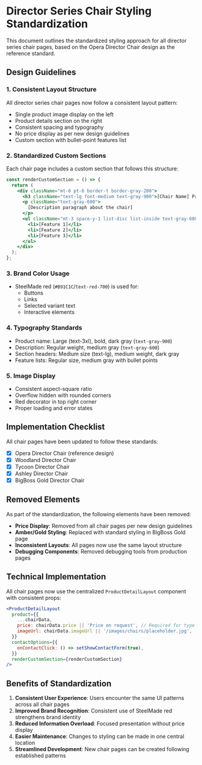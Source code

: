 # Director Series Chair Styling Standardization

This document outlines the standardized styling approach for all director series chair pages, based on the Opera Director Chair design as the reference standard.

## Design Guidelines

### 1. Consistent Layout Structure

All director series chair pages now follow a consistent layout pattern:

- Single product image display on the left
- Product details section on the right
- Consistent spacing and typography
- No price display as per new design guidelines
- Custom section with bullet-point features list

### 2. Standardized Custom Sections

Each chair page includes a custom section that follows this structure:

```jsx
const renderCustomSection = () => {
  return (
    <div className="mt-6 pt-6 border-t border-gray-200">
      <h3 className="text-lg font-medium text-gray-900">[Chair Name] Premium Features</h3>
      <p className="text-gray-600">
        [Description paragraph about the chair]
      </p>
      <ul className="mt-3 space-y-1 list-disc list-inside text-gray-600 pl-2">
        <li>[Feature 1]</li>
        <li>[Feature 2]</li>
        <li>[Feature 3]</li>
      </ul>
    </div>
  );
};
```

### 3. Brand Color Usage

- SteelMade red (`#B91C1C`/`text-red-700`) is used for:
  - Buttons
  - Links
  - Selected variant text
  - Interactive elements

### 4. Typography Standards

- Product name: Large (text-3xl), bold, dark gray (`text-gray-900`)
- Description: Regular weight, medium gray (`text-gray-600`)
- Section headers: Medium size (text-lg), medium weight, dark gray
- Feature lists: Regular size, medium gray with bullet points

### 5. Image Display

- Consistent aspect-square ratio
- Overflow hidden with rounded corners
- Red decorator in top right corner
- Proper loading and error states

## Implementation Checklist

All chair pages have been updated to follow these standards:

- [x] Opera Director Chair (reference design)
- [x] Woodland Director Chair
- [x] Tycoon Director Chair
- [x] Ashley Director Chair
- [x] BigBoss Gold Director Chair

## Removed Elements

As part of the standardization, the following elements have been removed:

- **Price Display**: Removed from all chair pages per new design guidelines
- **Amber/Gold Styling**: Replaced with standard styling in BigBoss Gold page
- **Inconsistent Layouts**: All pages now use the same layout structure
- **Debugging Components**: Removed debugging tools from production pages

## Technical Implementation

All chair pages now use the centralized `ProductDetailLayout` component with consistent props:

```jsx
<ProductDetailLayout
  product={{
    ...chairData,
    price: chairData.price || 'Price on request', // Required for type system but not displayed
    imageUrl: chairData.imageUrl || '/images/chairs/placeholder.jpg',
  }}
  contactOptions={{
    onContactClick: () => setShowContactForm(true),
  }}
  renderCustomSection={renderCustomSection}
/>
```

## Benefits of Standardization

1. **Consistent User Experience**: Users encounter the same UI patterns across all chair pages
2. **Improved Brand Recognition**: Consistent use of SteelMade red strengthens brand identity
3. **Reduced Information Overload**: Focused presentation without price display
4. **Easier Maintenance**: Changes to styling can be made in one central location
5. **Streamlined Development**: New chair pages can be created following established patterns